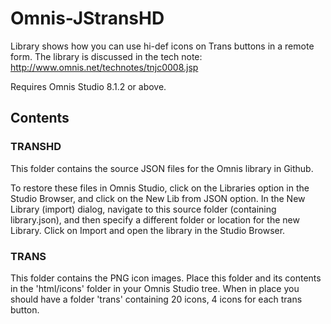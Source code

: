 # Omnis-JStransHD
Library shows how you can use hi-def icons on Trans buttons in a remote form. The library is discussed in the tech note: http://www.omnis.net/technotes/tnjc0008.jsp

Requires Omnis Studio 8.1.2 or above.

## Contents
### TRANSHD
This folder contains the source JSON files for the Omnis library in Github. 

To restore these files in Omnis Studio, click on the Libraries option in the Studio Browser, and click on the New Lib from JSON option. In the New Library (import) dialog, navigate to this source folder (containing library.json), and then specify a different folder or location for the new Library. Click on Import and open the library in the Studio Browser. 

### TRANS

This folder contains the PNG icon images. Place this folder and its contents in the 'html/icons' folder in your Omnis Studio tree. When in place you should have a folder 'trans' containing 20 icons, 4 icons for each trans button.
